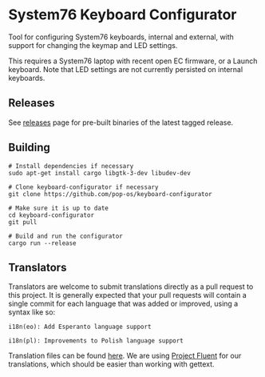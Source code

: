 # System76 Keyboard Configurator

Tool for configuring System76 keyboards, internal and external, with support for changing the keymap and LED settings.

This requires a System76 laptop with recent open EC firmware, or a Launch keyboard. Note that LED settings are not currently persisted on internal keyboards.


## Releases
See [releases](https://github.com/pop-os/keyboard-configurator/releases) page for pre-built binaries of the latest tagged release.


## Building

```
# Install dependencies if necessary
sudo apt-get install cargo libgtk-3-dev libudev-dev

# Clone keyboard-configurator if necessary
git clone https://github.com/pop-os/keyboard-configurator

# Make sure it is up to date
cd keyboard-configurator
git pull

# Build and run the configurator
cargo run --release
```

## Translators

Translators are welcome to submit translations directly as a pull request to this project. It is generally expected that your pull requests will contain a single commit for each language that was added or improved, using a syntax like so:

```
i18n(eo): Add Esperanto language support
```

```
i18n(pl): Improvements to Polish language support
```

Translation files can be found [here](./i18n/). We are using [Project Fluent](https://projectfluent.org) for our translations, which should be easier than working with gettext.
